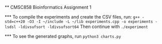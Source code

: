 ** CMSC858 Bioinformatics Assignment 1

*** To compile the experiments and create the CSV files, run: `g++ -std=c++20 -O3 -I ~/include -L ~/lib experiments.cpp -o experiments -lsdsl -ldivsufsort -ldivsufsort64`
Then continue with `./experiment`

*** To see the generated graphs, run `python3 charts.py` 
